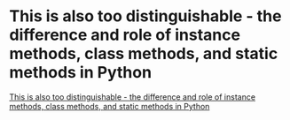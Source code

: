 # This is also too distinguishable - the difference and role of instance methods, class methods, and static methods in Python
[This is also too distinguishable - the difference and role of instance methods, class methods, and static methods in Python](https://aiwithcloud.com/2022/09/15/this_is_also_too_distinguishable___the_difference_and_role_of_instance_methods_class_methods_and_static_methods_in_python/)